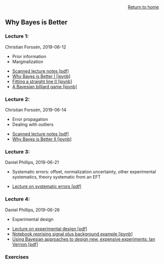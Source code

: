 <p align="right"><a href="https://nucleartalent.github.io/Bayes2019/">Return to home</a></p> 

## Why Bayes is Better

### Lecture 1:
Christian Forss&eacute;n, 2019-06-12
- Prior information
- Marginalization
* [Scanned lecture notes [pdf]](https://github.com/NuclearTalent/Bayes2019/blob/master/topics/why-bayes-is-better/Lecture_W1b_cf.pdf)
* [Why Bayes is Better I [ipynb]](https://github.com/NuclearTalent/Bayes2019/blob/master/topics/why-bayes-is-better/why_bayes_is_better_I.ipynb)
* [Fitting a straight line II [ipynb]](https://github.com/NuclearTalent/Bayes2019/blob/master/topics/why-bayes-is-better/parameter_estimation_fitting_straight_line_II.ipynb)
* [A Bayesian billiard game [ipynb]](https://github.com/NuclearTalent/Bayes2019/blob/master/topics/why-bayes-is-better/bayes_billiard.ipynb)

### Lecture 2: 
Christian Forss&eacute;n, 2019-06-14
- Error propagation
- Dealing with outliers
* [Scanned lecture notes [pdf]](https://github.com/NuclearTalent/Bayes2019/blob/master/topics/why-bayes-is-better/Lecture_F1a_cf.pdf)
* [Why Bayes is Better II [ipynb]](https://github.com/NuclearTalent/Bayes2019/blob/master/topics/why-bayes-is-better/why_bayes_is_better_II.ipynb)

### Lecture 3: 
Daniel Phillips, 2019-06-21
- Systematic errors: offset, normalization uncertainty, other experimental systematics, theory systematic from an EFT
* [Lecture on systematic errors [pdf]](https://github.com/NuclearTalent/Bayes2019/blob/master/topics/why-bayes-is-better/TALENT_F2a.pdf)

### Lecture 4: 
Daniel Phillips, 2019-06-26
- Experimental design
* [Lecture on experimental design [pdf]](https://github.com/NuclearTalent/Bayes2019/blob/master/topics/why-bayes-is-better/TALENT_W3b.pdf)
* [Notebook reprising signal plus background example [ipynb]](https://github.com/NuclearTalent/Bayes2019/blob/master/topics/why-bayes-is-better/experimental-design.ipynb)
* [Using Bayesian approaches to design new, expensive experiments: Ian Vernon [pdf]](https://github.com/NuclearTalent/Bayes2019/blob/master/topics/why-bayes-is-better/VernonPresentationISNET6.ipynb)

### Exercises
